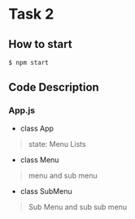 # Task 2

## How to start

```
$ npm start
```

## Code Description

### App.js

- class App

> state: Menu Lists

- class Menu

> menu and sub menu

- class SubMenu

> Sub Menu and sub sub menu

